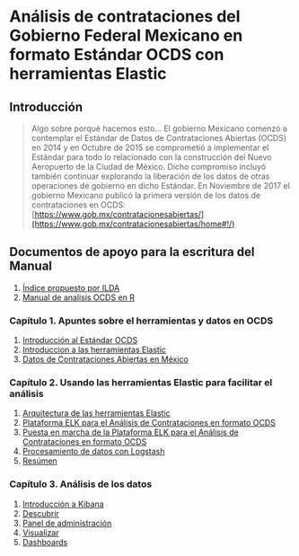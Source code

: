 # Análisis de contrataciones del Gobierno Federal Mexicano en formato Estándar OCDS con herramientas Elastic

## Introducción

> Algo sobre porqué hacemos esto...
> El gobierno Mexicano comenzó a contemplar el Estándar de Datos de Contrataciones Abiertas (OCDS) en 2014 y en Octubre de 2015 se comprometió a implementar el Estándar para todo lo relacionado con la construcción del Nuevo Aeropuerto de la Ciudad de México. Dicho compromiso incluyó también continuar explorando la liberación de los datos de otras operaciones de gobierno en dicho Estándar.
> En Noviembre de 2017 el gobierno Mexicano publicó la primera versión de los datos de contrataciones en OCDS: [https://www.gob.mx/contratacionesabiertas/](https://www.gob.mx/contratacionesabiertas/home#!/)

## Documentos de apoyo para la escritura del Manual
1. [Índice propuesto por ILDA](https://docs.google.com/document/d/1oqZfk1BUwyBg7P4jKfzbT53LpRLmIIQUr90IkCMNP4I/edit)
1. [Manual de analisis OCDS en R](https://github.com/rparrapy/ocds-r-manual/blob/master/manual.Rmd)

### Capítulo 1. Apuntes sobre el herramientas y datos en OCDS

1. [Introducción al Estándar OCDS](C1/Seccion1.md)
1. [Introduccion a las herramientas Elastic](C2/Seccion1.md)
1. [Datos de Contrataciones Abiertas en México](C1/Seccion3.md)

### Capítulo 2. Usando las herramientas Elastic para facilitar el análisis

1. [Arquitectura de las herramientas Elastic](C2/Seccion2.md)
1. [Plataforma ELK para el Análisis de Contrataciones en formato OCDS](C2/Seccion3.md)
1. [Puesta en marcha de la Plataforma ELK para el Análisis de Contrataciones en formato OCDS](C2/Seccion4.md)
1. [Procesamiento de datos con Logstash](C2/Seccion5.md)
1. [Resúmen](C2/Seccion5.md)

### Capítulo 3. Análisis de los datos

1. [Introducción a Kibana](C3/Seccion1.md)
1. [Descubrir](C3/Seccion2.md)
1. [Panel de administración](C3/Seccion3.md)
1. [Visualizar](C3/Seccion4.md)
1. [Dashboards](C3/Seccion5.md)
